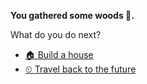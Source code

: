 **You gathered some woods 🌳.**

What do you do next?

- [🏠 Build a house](3.md) 
- [⏲ Travel back to the future](1.md)
